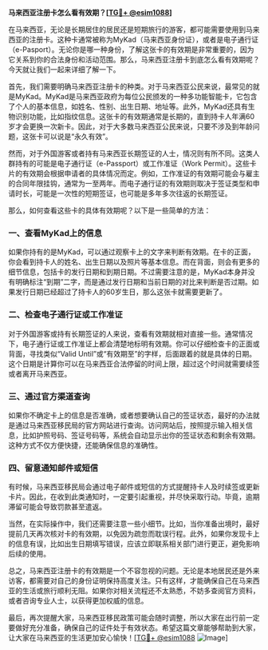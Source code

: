 **马来西亚注册卡怎么看有效期？[[TG💪+ @esim1088](https://t.me/s/esim1088)]**

在马来西亚，无论是长期居住的居民还是短期旅行的游客，都可能需要使用到马来西亚的注册卡。这种卡通常被称为MyKad（马来西亚身份证），或者是电子通行证（e-Pasport）。无论你是哪一种身份，了解这张卡的有效期是非常重要的，因为它关系到你的合法身份和活动范围。那么，马来西亚注册卡到底怎么看有效期呢？今天就让我们一起来详细了解一下。

首先，我们需要明确马来西亚注册卡的种类。对于马来西亚公民来说，最常见的就是MyKad。MyKad是马来西亚政府为每位公民颁发的一种多功能智能卡，它包含了个人的基本信息，如姓名、性别、出生日期、地址等。此外，MyKad还具有生物识别功能，比如指纹信息。这张卡的有效期通常是长期的，直到持卡人年满60岁才会更换一次新卡。因此，对于大多数马来西亚公民来说，只要不涉及到年龄问题，这张卡可以说是“永久有效”。

然而，对于外国游客或者持有马来西亚长期签证的人士，情况则有所不同。这类人群持有的可能是电子通行证（e-Passport）或工作准证（Work Permit）。这些卡片的有效期会根据申请者的具体情况而定。例如，工作准证的有效期可能会与雇主的合同年限挂钩，通常为一至两年。而电子通行证的有效期则取决于签证类型和申请时长，可能是一次性的短期签证，也可能是多年多次往返的长期签证。

那么，如何查看这些卡的具体有效期呢？以下是一些简单的方法：

### 一、查看MyKad上的信息

如果你持有的是MyKad，可以通过观察卡上的文字来判断有效期。在卡的正面，你会看到持卡人的姓名、出生日期以及照片等基本信息。而在背面，则会有更多的细节信息，包括卡的发行日期和到期日期。不过需要注意的是，MyKad本身并没有明确标注“到期”二字，而是通过发行日期和当前日期的对比来判断是否过期。如果发行日期已经超过了持卡人的60岁生日，那么这张卡就需要更新了。

### 二、检查电子通行证或工作准证

对于外国游客或持有长期签证的人来说，查看有效期就相对直接一些。通常情况下，电子通行证或工作准证上都会清楚地标明有效期。你可以仔细检查卡的正面或背面，寻找类似“Valid Until”或“有效期至”的字样，后面跟着的就是具体的日期。这个日期是计算你可以在马来西亚合法停留的时间上限，超过这个时间就需要续签或者离开马来西亚。

### 三、通过官方渠道查询

如果你不确定卡上的信息是否准确，或者想要确认自己的签证状态，最好的办法就是通过马来西亚移民局的官方网站进行查询。访问网站后，按照提示输入相关信息，比如护照号码、签证号码等，系统会自动显示出你的签证状态和剩余有效期。这种方式不仅方便快捷，还能确保信息的准确性。

### 四、留意通知邮件或短信

有时候，马来西亚移民局会通过电子邮件或短信的方式提醒持卡人及时续签或更新卡片。因此，在收到此类通知时，一定要引起重视，并尽快采取行动。毕竟，逾期滞留可能会导致罚款甚至遣返。

当然，在实际操作中，我们还需要注意一些小细节。比如，当你准备出境时，最好提前几天再次核对卡的有效期，以免因为疏忽而耽误行程。此外，如果你发现卡上的信息有误，比如出生日期填写错误，应该立即联系相关部门进行更正，避免影响后续的使用。

总之，马来西亚注册卡的有效期是一个不容忽视的问题。无论是本地居民还是外来访客，都需要对自己的身份证明保持高度关注。只有这样，才能确保自己在马来西亚的生活或旅行顺利无阻。如果你对相关流程还不太熟悉，不妨多查阅官方资料，或者咨询专业人士，以获得更加权威的信息。

最后，再次提醒大家，马来西亚移民政策可能会随时调整，所以大家在出行前一定要做好充分准备，确保自己的证件处于有效状态。希望这篇文章能够帮助到大家，让大家在马来西亚的生活更加安心愉快！[[TG💪+ @esim1088](https://t.me/s/esim1088) ![Image](https://i.postimg.cc/4NQfJmqS/Snipaste-2025-05-13-00-14-12.png)]